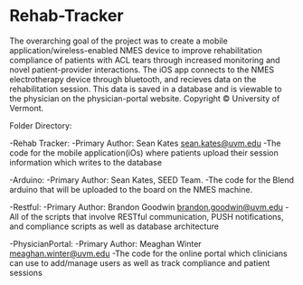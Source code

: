 # Rehab-Tracker
The overarching goal of the project was to create a mobile application/wireless-enabled NMES device to improve rehabilitation compliance of patients with ACL tears through increased monitoring and novel patient-provider interactions. The iOS app connects to the NMES electrotherapy device through bluetooth, and recieves data on the rehabilitation session. This data is saved in a database and is viewable to the physician on the physician-portal website. Copyright © University of Vermont.

Folder Directory:

-Rehab Tracker:
  -Primary Author: Sean Kates sean.kates@uvm.edu
  -The code for the mobile application(iOs) where patients upload their session information which writes to the database

-Arduino:
  -Primary Author: Sean Kates, SEED Team.
  -The code for the Blend arduino that will be uploaded to the board on the NMES machine.
  
-Restful: 
  -Primary Author: Brandon Goodwin brandon.goodwin@uvm.edu
  -All of the scripts that involve RESTful communication, PUSH notifications, and compliance scripts as well as database architecture

-PhysicianPortal:
  -Primary Author: Meaghan Winter meaghan.winter@uvm.edu
  -The code for the online portal which clinicians can use to add/manage users as well as track compliance and patient sessions
